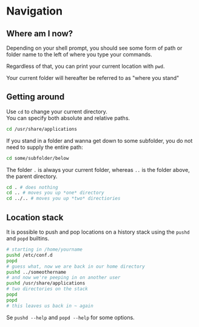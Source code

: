 # Navigation

## Where am I now?

Depending on your shell prompt, you should see some form of path or folder name to the left of where you type your commands.

Regardless of that, you can print your current location with `pwd`.

Your current folder will hereafter be referred to as "where you stand"

## Getting around

Use `cd` to change your current directory.  
You can specify both absolute and relative paths.

```bash
cd /usr/share/applications
```

If you stand in a folder and wanna get down to some subfolder, you do not need to supply the entire path:

```bash
cd some/subfolder/below
```

The folder `.` is always your current folder, whereas `..` is the folder above, the parent directory.

```bash
cd . # does nothing
cd .. # moves you up *one* directory
cd ../.. # moves you up *two* directiories
```

## Location stack

It is possible to push and pop locations on a history stack using the `pushd` and `popd` builtins.

```bash
# starting in /home/yourname
pushd /etc/conf.d
popd
# guess what, now we are back in our home directory
pushd ../someothername
# and now we're peeping in on another user
pushd /usr/share/applications
# two directories on the stack
popd
popd
# this leaves us back in ~ again
```

Se `pushd --help` and `popd --help` for some options.

